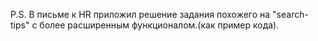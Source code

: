 P.S. В письме к HR приложил решение задания похожего на "search-tips" с более расширенным функционалом.(как пример кода).